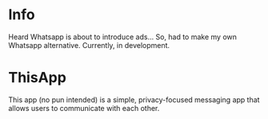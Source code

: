 # Info

Heard Whatsapp is about to introduce ads... So, had to make my own Whatsapp alternative. Currently, in development.

# ThisApp

This app (no pun intended) is a simple, privacy-focused messaging app that allows users to communicate with each other.
